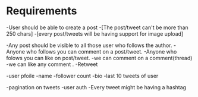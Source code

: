 # Requirements

-User should be able to create a post -[The post/tweet can't be more than 250 chars] -[every post/tweets will be having support for image upload]

-Any post should be visible to all those user who follows the author.
-Anyone who follows you can comment on a post/tweet.
-Anyone who folows you can like on post/tweet.
-we can comment on a comment(thread)
-we can like any comment .
-Retweet

-user pfoile
-name
-follower count
-bio
-last 10 tweets of user

-pagination on tweets
-user auth
-Every tweet might be having a hashtag
